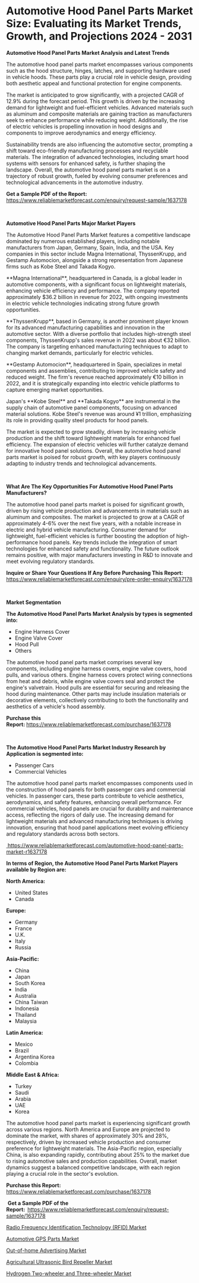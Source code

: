 <p><h1>Automotive Hood Panel Parts Market Size: Evaluating its Market Trends, Growth, and Projections 2024 - 2031</h1></p><p><strong>Automotive Hood Panel Parts Market Analysis and Latest Trends</strong></p>
<p><p>The automotive hood panel parts market encompasses various components such as the hood structure, hinges, latches, and supporting hardware used in vehicle hoods. These parts play a crucial role in vehicle design, providing both aesthetic appeal and functional protection for engine components.</p><p>The market is anticipated to grow significantly, with a projected CAGR of 12.9% during the forecast period. This growth is driven by the increasing demand for lightweight and fuel-efficient vehicles. Advanced materials such as aluminum and composite materials are gaining traction as manufacturers seek to enhance performance while reducing weight. Additionally, the rise of electric vehicles is propelling innovation in hood designs and components to improve aerodynamics and energy efficiency.</p><p>Sustainability trends are also influencing the automotive sector, prompting a shift toward eco-friendly manufacturing processes and recyclable materials. The integration of advanced technologies, including smart hood systems with sensors for enhanced safety, is further shaping the landscape. Overall, the automotive hood panel parts market is on a trajectory of robust growth, fueled by evolving consumer preferences and technological advancements in the automotive industry.</p></p>
<p><strong>Get a Sample PDF of the Report:&nbsp;</strong> <a href="https://www.reliablemarketforecast.com/enquiry/request-sample/1637178?utm_campaign=1833&utm_medium=2&utm_source=Github&utm_content=ia&utm_term=07122024&utm_id=automotive-hood-panel-parts">https://www.reliablemarketforecast.com/enquiry/request-sample/1637178</a></p>
<p>&nbsp;</p>
<p><strong>Automotive Hood Panel Parts Major Market Players</strong></p>
<p><p>The Automotive Hood Panel Parts Market features a competitive landscape dominated by numerous established players, including notable manufacturers from Japan, Germany, Spain, India, and the USA. Key companies in this sector include Magna International, ThyssenKrupp, and Gestamp Automocion, alongside a strong representation from Japanese firms such as Kobe Steel and Takada Kogyo.</p><p>**Magna International**, headquartered in Canada, is a global leader in automotive components, with a significant focus on lightweight materials, enhancing vehicle efficiency and performance. The company reported approximately $36.2 billion in revenue for 2022, with ongoing investments in electric vehicle technologies indicating strong future growth opportunities.</p><p>**ThyssenKrupp**, based in Germany, is another prominent player known for its advanced manufacturing capabilities and innovation in the automotive sector. With a diverse portfolio that includes high-strength steel components, ThyssenKrupp's sales revenue in 2022 was about €32 billion. The company is targeting enhanced manufacturing techniques to adapt to changing market demands, particularly for electric vehicles.</p><p>**Gestamp Automocion**, headquartered in Spain, specializes in metal components and assemblies, contributing to improved vehicle safety and reduced weight. The firm's revenue reached approximately €10 billion in 2022, and it is strategically expanding into electric vehicle platforms to capture emerging market opportunities.</p><p>Japan's **Kobe Steel** and **Takada Kogyo** are instrumental in the supply chain of automotive panel components, focusing on advanced material solutions. Kobe Steel's revenue was around ¥1 trillion, emphasizing its role in providing quality steel products for hood panels.</p><p>The market is expected to grow steadily, driven by increasing vehicle production and the shift toward lightweight materials for enhanced fuel efficiency. The expansion of electric vehicles will further catalyze demand for innovative hood panel solutions. Overall, the automotive hood panel parts market is poised for robust growth, with key players continuously adapting to industry trends and technological advancements.</p></p>
<p>&nbsp;</p>
<p><strong>What Are The Key Opportunities For Automotive Hood Panel Parts Manufacturers?</strong></p>
<p><p>The automotive hood panel parts market is poised for significant growth, driven by rising vehicle production and advancements in materials such as aluminum and composites. The market is projected to grow at a CAGR of approximately 4-6% over the next five years, with a notable increase in electric and hybrid vehicle manufacturing. Consumer demand for lightweight, fuel-efficient vehicles is further boosting the adoption of high-performance hood panels. Key trends include the integration of smart technologies for enhanced safety and functionality. The future outlook remains positive, with major manufacturers investing in R&D to innovate and meet evolving regulatory standards.</p></p>
<p><strong>Inquire or Share Your Questions If Any Before Purchasing This Report:</strong> <a href="https://www.reliablemarketforecast.com/enquiry/pre-order-enquiry/1637178?utm_campaign=1833&utm_medium=2&utm_source=Github&utm_content=ia&utm_term=07122024&utm_id=automotive-hood-panel-parts">https://www.reliablemarketforecast.com/enquiry/pre-order-enquiry/1637178</a></p>
<p>&nbsp;</p>
<p><strong>Market Segmentation</strong></p>
<p><strong>The Automotive Hood Panel Parts Market Analysis by types is segmented into:</strong></p>
<p><ul><li>Engine Harness Cover</li><li>Engine Valve Cover</li><li>Hood Pull</li><li>Others</li></ul></p>
<p><p>The automotive hood panel parts market comprises several key components, including engine harness covers, engine valve covers, hood pulls, and various others. Engine harness covers protect wiring connections from heat and debris, while engine valve covers seal and protect the engine's valvetrain. Hood pulls are essential for securing and releasing the hood during maintenance. Other parts may include insulation materials or decorative elements, collectively contributing to both the functionality and aesthetics of a vehicle's hood assembly.</p></p>
<p><strong>Purchase this Report:&nbsp;</strong><a href="https://www.reliablemarketforecast.com/purchase/1637178?utm_campaign=1833&utm_medium=2&utm_source=Github&utm_content=ia&utm_term=07122024&utm_id=automotive-hood-panel-parts">https://www.reliablemarketforecast.com/purchase/1637178</a></p>
<p>&nbsp;</p>
<p><strong>The Automotive Hood Panel Parts Market Industry Research by Application is segmented into:</strong></p>
<p><ul><li>Passenger Cars</li><li>Commercial Vehicles</li></ul></p>
<p><p>The automotive hood panel parts market encompasses components used in the construction of hood panels for both passenger cars and commercial vehicles. In passenger cars, these parts contribute to vehicle aesthetics, aerodynamics, and safety features, enhancing overall performance. For commercial vehicles, hood panels are crucial for durability and maintenance access, reflecting the rigors of daily use. The increasing demand for lightweight materials and advanced manufacturing techniques is driving innovation, ensuring that hood panel applications meet evolving efficiency and regulatory standards across both sectors.</p></p>
<p><a href="https://www.reliablemarketforecast.com/automotive-hood-panel-parts-market-r1637178?utm_campaign=1833&utm_medium=2&utm_source=Github&utm_content=ia&utm_term=07122024&utm_id=automotive-hood-panel-parts">&nbsp;https://www.reliablemarketforecast.com/automotive-hood-panel-parts-market-r1637178</a></p>
<p><strong>In terms of Region, the Automotive Hood Panel Parts Market Players available by Region are:</strong></p>
<p>
    <p> <strong> North America: </strong>
        <ul>
            <li>United States</li>
            <li>Canada</li>
        </ul>
        </p> 
    <p> <strong> Europe: </strong>
        <ul>
            <li>Germany</li>
            <li>France</li>
            <li>U.K.</li>
            <li>Italy</li>
            <li>Russia</li>
        </ul>
        </p> 
    <p> <strong> Asia-Pacific: </strong>
        <ul>
            <li>China</li>
            <li>Japan</li>
            <li>South Korea</li>
            <li>India</li>
            <li>Australia</li>
            <li>China Taiwan</li>
            <li>Indonesia</li>
            <li>Thailand</li>
            <li>Malaysia</li>
        </ul>
        </p> 
    <p> <strong> Latin America: </strong>
        <ul>
            <li>Mexico</li>
            <li>Brazil</li>
            <li>Argentina Korea</li>
            <li>Colombia</li>
        </ul>
        </p> 
    <p> <strong> Middle East & Africa: </strong>
        <ul>
            <li>Turkey</li>
            <li>Saudi</li>
            <li>Arabia</li>
            <li>UAE</li>
            <li>Korea</li>
        </ul>
    </p>
    </p>
<p><p>The automotive hood panel parts market is experiencing significant growth across various regions. North America and Europe are projected to dominate the market, with shares of approximately 30% and 28%, respectively, driven by increased vehicle production and consumer preference for lightweight materials. The Asia-Pacific region, especially China, is also expanding rapidly, contributing about 25% to the market due to rising automotive sales and production capabilities. Overall, market dynamics suggest a balanced competitive landscape, with each region playing a crucial role in the sector's evolution.</p></p>
<p><strong>Purchase this Report: </strong><a href="https://www.reliablemarketforecast.com/purchase/1637178?utm_campaign=1833&utm_medium=2&utm_source=Github&utm_content=ia&utm_term=07122024&utm_id=automotive-hood-panel-parts">https://www.reliablemarketforecast.com/purchase/1637178</a></p>
<p>&nbsp;<strong>Get a Sample PDF of the Report:&nbsp;&nbsp;</strong><a href="https://www.reliablemarketforecast.com/enquiry/request-sample/1637178?utm_campaign=1833&utm_medium=2&utm_source=Github&utm_content=ia&utm_term=07122024&utm_id=automotive-hood-panel-parts">https://www.reliablemarketforecast.com/enquiry/request-sample/1637178</a></p>
<p><strong></strong></p>
<p><p><a href="https://www.linkedin.com/pulse/radio-frequency-identification-technology-rfid-market-growth-qdzxe?utm_campaign=1833&utm_medium=2&utm_source=Github&utm_content=ia&utm_term=07122024&utm_id=automotive-hood-panel-parts">Radio Frequency Identification Technology (RFID) Market</a></p><p><a href="https://github.com/FassouRP/Market-Research-Report-List-6/blob/main/automotive-gps-parts-market.md?utm_campaign=1833&utm_medium=2&utm_source=Github&utm_content=ia&utm_term=07122024&utm_id=automotive-hood-panel-parts">Automotive GPS Parts Market</a></p><p><a href="https://www.linkedin.com/pulse/revenue-insights-out-of-home-advertising-market-projected-kwzbe?utm_campaign=1833&utm_medium=2&utm_source=Github&utm_content=ia&utm_term=07122024&utm_id=automotive-hood-panel-parts">Out-of-home Advertising Market</a></p><p><a href="https://issuu.com/reportprime-2/docs/agricultural-ultrasonic-bird-repeller-market-size-?utm_campaign=1833&utm_medium=2&utm_source=Github&utm_content=ia&utm_term=07122024&utm_id=automotive-hood-panel-parts">Agricultural Ultrasonic Bird Repeller Market</a></p><p><a href="https://issuu.com/reportprime-2/docs/hydrogen-two-wheeler-and-three-wheeler-market-size?utm_campaign=1833&utm_medium=2&utm_source=Github&utm_content=ia&utm_term=07122024&utm_id=automotive-hood-panel-parts">Hydrogen Two-wheeler and Three-wheeler Market</a></p></p>